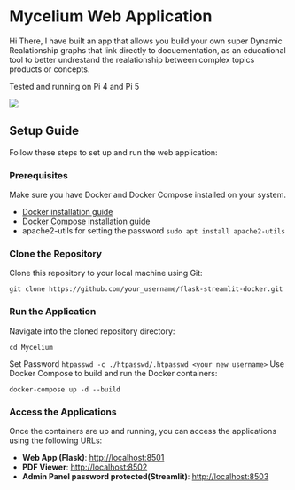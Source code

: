 
# Mycelium Web Application
Hi There, I have built an app that allows you build your own super Dynamic Realationship graphs that link directly to docuementation, as an educational tool to better undrestand the realationship between complex topics products or concepts.

Tested and running on Pi 4 and Pi 5 

![](https://github.com/Sainty717/Mycelium/blob/main/ui.gif?raw=true)

## Setup Guide

Follow these steps to set up and run the web application:

### Prerequisites

Make sure you have Docker and Docker Compose installed on your system.

- [Docker installation guide](https://docs.docker.com/get-docker/)
- [Docker Compose installation guide](https://docs.docker.com/compose/install/)
- apache2-utils for setting the password ``` sudo apt install apache2-utils ```

### Clone the Repository

Clone this repository to your local machine using Git:
```
git clone https://github.com/your_username/flask-streamlit-docker.git
```


### Run the Application

Navigate into the cloned repository directory:
```
cd Mycelium
```
Set Password
```htpasswd -c ./htpasswd/.htpasswd <your new username>```
Use Docker Compose to build and run the Docker containers:

```
docker-compose up -d --build
```



### Access the Applications

Once the containers are up and running, you can access the applications using the following URLs:

- **Web App (Flask)**: [http://localhost:8501](http://localhost)
- **PDF Viewer**: [http://localhost:8502](http://localhost/pdfs)
- **Admin Panel password protected(Streamlit)**: [http://localhost:8503](http://localhost/admin)




